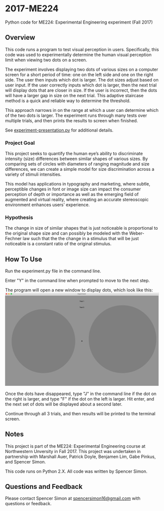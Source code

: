 # 2017-ME224

Python code for ME224: Experimental Engineering experiment (Fall 2017)

## Overview
This code runs a program to test visual perception in users. Specifically, this code was used to experimentally determine the human visual perception limit when viewing two dots on a screen.
  
The experiment involves displaying two dots of various sizes on a computer screen for a short period of time: one on the left side and one on the right side. The user then inputs which dot is larger. The dot sizes adjust based on user input. If the user correctly inputs which dot is larger, then the next trial will display dots that are closer in size. If the user is incorrect, then the dots will have a larger gap in size on the next trial. This adaptive staircase method is a quick and reliable way to determine the threshold.

This approach narrows in on the range at which a user can determine which of the two dots is larger. The experiment runs through many tests over multiple trials, and then prints the results to screen when finished.

See [experiment-presentation.py](https://github.com/SSimon16/2017-ME224/blob/main/experiment-presentation.pdf) for additional details.

### Project Goal
This project seeks to quantify the human eye’s ability to discriminate intensity (size) differences between similar shapes of various sizes. By comparing sets of circles with diameters of ranging magnitude and size differences, we can create a simple model for size discrimination across a
variety of stimuli intensities.

This model has applications in typography and marketing, where subtle, perceptible changes in font or image size can impact the consumer perception of depth or importance as well as the emerging field of augmented and virtual reality, where creating an accurate stereoscopic environment enhances users' experience.

### Hypothesis 
The change in size of similar shapes that is just noticeable is proportional to the original shape size and can possibly be modeled with the Weber-Fechner law such that the the change in a stimulus that will be just noticeable is a constant ratio of the original stimulus.

## How To Use
Run the experiment.py file in the command line. 

Enter "Y" in the command line when prompted to move to the next step.

The program will open a new window to display dots, which look like this:
![Sample Window Image](https://github.com/SSimon16/2017-ME224/blob/main/sample-screen.png)


Once the dots have disappeared, type "J" in the command line if the dot on the right is larger, and type "F" if the dot on the left is larger. Hit enter, and the next set of dots will be displayed about a second later.

Continue through all 3 trials, and then results will be printed to the terminal screen.

## Notes
This project is part of the ME224: Experimental Engineering course at Northwestern Unversity in Fall 2017. This project was undertaken in partnership with Marshall Auer, Patrick Doyle, Benjamen Lim, Gabe Pinkus, and Spencer Simon.

This code runs on Python 2.X. All code was written by Spencer Simon. 

## Questions and Feedback
Please contact Spencer Simon at spencersimon16@gmail.com with questions or feedback.

